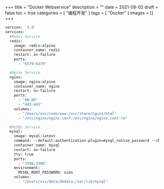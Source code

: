 +++
title = "Docker Webservice"
description = ""
date = 2021-09-02
draft = false
toc = true
categories = [
  "编程开发"
]
tags = [
  "Docker"
]
images = []
+++

```dockerfile
version: '3.9'
services:
  #Redis Service
  redis:
    image: redis:alpine
    container_name: redis
    restart: on-failure
    ports:
      - "6379:6379"

  #Nginx Service
  nginx:
    image: nginx:alpine
    container_name: nginx
    restart: on-failure
    ports:
      - "80:80"
      - "443:443"
    volumes:
      - "/Users/xxx/code/www:/usr/share/nginx/html"
      - "/etc/nginx/nginx.conf:/etc/nginx/nginx.conf:ro"

  #MySQL Service
  mysql:
    image: mysql:latest
    command: --default-authentication-plugin=mysql_native_password --character-set-server=utf8mb4 --collation-server=utf8mb4_unicode_ci
    container_name: mysql
    restart: on-failure
    tty: true
    ports:
      - "3306:3306"
    environment:
      MYSQL_ROOT_PASSWORD: xian
    volumes:
      - "/Users/xxx/data/dbdata:/var/lib/mysql"
```


